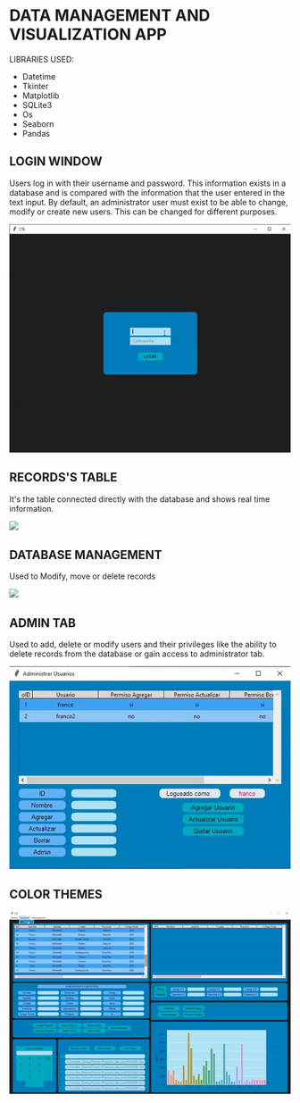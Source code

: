 # DATA MANAGEMENT AND VISUALIZATION APP


LIBRARIES USED:

  - Datetime
  - Tkinter
  - Matplotlib
  - SQLite3
  - Os
  - Seaborn
  - Pandas

## LOGIN WINDOW

Users log in with their username and password. This information exists in a database and is compared with the information that the user entered in the text input. By default, an administrator user must exist to be able to change, modify or create new users. This can be changed for different purposes.

![](Login1.gif)

## RECORDS'S TABLE

It's the table connected directly with the database and shows real time information.

![](Table1.gif)

 ## DATABASE MANAGEMENT
 
 Used to Modify, move or delete records

![](Records.gif)

## ADMIN TAB

Used to add, delete or modify users and their privileges like the ability to delete records from the database or gain access to administrator tab.

![](admin_tab.gif)

## COLOR THEMES

![](color1.gif)


